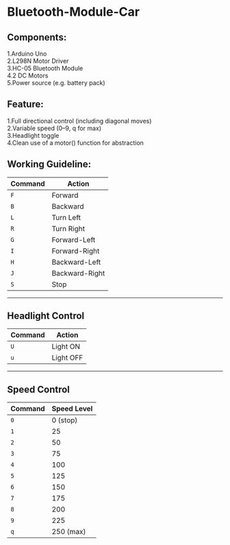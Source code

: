 # Bluetooth-Module-Car

## Components:
1.Arduino Uno <br>
2.L298N Motor Driver <br>
3.HC-05 Bluetooth Module <br>
4.2 DC Motors<br>
5.Power source (e.g. battery pack) <br>

## Feature:
1.Full directional control (including diagonal moves) <br>
2.Variable speed (0–9, q for max) <br>
3.Headlight toggle <br>
4.Clean use of a motor() function for abstraction <br>

## Working Guideline:

| Command | Action         |
|---------|----------------|
| `F`     | Forward        |
| `B`     | Backward       |
| `L`     | Turn Left      |
| `R`     | Turn Right     |
| `G`     | Forward-Left   |
| `I`     | Forward-Right  |
| `H`     | Backward-Left  |
| `J`     | Backward-Right |
| `S`     | Stop           |

---

## Headlight Control

| Command | Action   |
|---------|----------|
| `U`     | Light ON |
| `u`     | Light OFF|

---

## Speed Control

| Command | Speed Level |
|---------|-------------|
| `0`     | 0 (stop)    |
| `1`     | 25          |
| `2`     | 50          |
| `3`     | 75          |
| `4`     | 100         |
| `5`     | 125         |
| `6`     | 150         |
| `7`     | 175         |
| `8`     | 200         |
| `9`     | 225         |
| `q`     | 250 (max)   |
